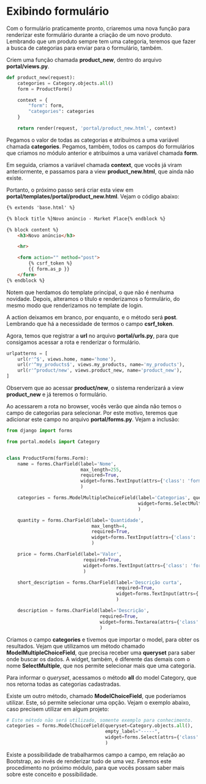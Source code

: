 # Exibindo formulário

Com o formulário praticamente pronto, criaremos uma nova função para renderizar este formulário durante a criação de um novo produto. Lembrando que um produto sempre tem uma categoria, teremos que fazer a busca de categorias para enviar para o formulário, também.

Criem uma função chamada **product_new**, dentro do arquivo **portal/views.py**.

```python
def product_new(request):
    categories = Category.objects.all()
    form = ProductForm()

    context = {
        "form": form,
        "categories": categories
    }

    return render(request, 'portal/product_new.html', context)
```

Pegamos o valor de todas as categorias e atribuímos a uma variável chamada **categories**. Pegamos, também, todos os campos do formulários que criamos no módulo anterior e atribuímos a uma variável chamada **form**.

Em seguida, criamos a variável chamada **context**, que vocês já viram anteriormente, e passamos para a view **product_new.html**, que ainda não existe.

Portanto, o próximo passo será criar esta view em **portal/templates/portal/product_new.html**. Vejam o código abaixo:

```html
{% extends 'base.html' %}

{% block title %}Novo anúncio - Market Place{% endblock %}

{% block content %}
    <h3>Novo anúncio</h3>

    <hr>

    <form action="" method="post">
        {% csrf_token %}
        {{ form.as_p }}
    </form>
{% endblock %}
```

Notem que herdamos do template principal, o que não é nenhuma novidade. Depois, alteramos o título e renderizamos o formulário, do mesmo modo que renderizamos no template de login.

A action deixamos em branco, por enquanto, e o método será **post**. Lembrando que há a necessidade de termos o campo **csrf_token**.

Agora, temos que registrar a **url** no arquivo **portal/urls.py**, para que consigamos acessar a rota e renderizar o formulário.

```python
urlpatterns = [
    url(r'^$', views.home, name='home'),
    url(r'^my_products$', views.my_products, name='my_products'),
    url(r'^product/new', views.product_new, name='product_new'),
]
```

Observem que ao acessar **product/new**, o sistema renderizará a view **product_new** e já teremos o formulário.

Ao acessarem a rota no browser, vocês verão que ainda não temos o campo de categorias para selecionar. Por este motivo, teremos que adicionar este campo no arquivo **portal/forms.py**. Vejam a inclusão:

```python
from django import forms

from portal.models import Category


class ProductForm(forms.Form):
    name = forms.CharField(label='Nome',
                           max_length=255,
                           required=True,
                           widget=forms.TextInput(attrs={'class': 'form-control'})
                           )

    categories = forms.ModelMultipleChoiceField(label='Categorias', queryset=Category.objects.all(),
                                                widget=forms.SelectMultiple(attrs={'class': 'form-control'})
                                                )

    quantity = forms.CharField(label='Quantidade',
                               max_length=4,
                               required=True,
                               widget=forms.TextInput(attrs={'class': 'form-control'})
                               )

    price = forms.CharField(label='Valor',
                            required=True,
                            widget=forms.TextInput(attrs={'class': 'form-control'})
                            )

    short_description = forms.CharField(label='Descrição curta',
                                        required=True,
                                        widget=forms.TextInput(attrs={'class': 'form-control'})
                                        )

    description = forms.CharField(label='Descrição',
                                  required=True,
                                  widget=forms.Textarea(attrs={'class': 'form-control'})
                                  )
```

Criamos o campo **categories** e tivemos que importar o model, para obter os resultados. Vejam que utilizamos um método chamado **ModelMultipleChoiceField**, que precisa receber uma **queryset** para saber onde buscar os dados. A widget, também, é diferente das demais com o nome **SelectMultiple**, que nos permite selecionar mais que uma categoria.

Para informar o *queryset*, acessamos o método **all** do model Category, que nos retorna todas as categorias cadastradas.

Existe um outro método, chamado **ModelChoiceField**, que poderíamos utilizar. Este, só permite selecionar uma opção. Vejam o exemplo abaixo, caso precisem utilizar em algum projeto:

```python
# Este método não será utilizado, somente exemplo para conhecimento.
categories = forms.ModelChoiceField(queryset=Category.objects.all(),
									empty_label="-----",
                                    widget=forms.Select(attrs={'class': 'form-control'})
                                    )
```

Existe a possibilidade de trabalharmos campo a campo, em relação ao Bootstrap, ao invés de renderizar tudo de uma vez. Faremos este procedimento no próximo módulo, para que vocês possam saber mais sobre este conceito e possibilidade.